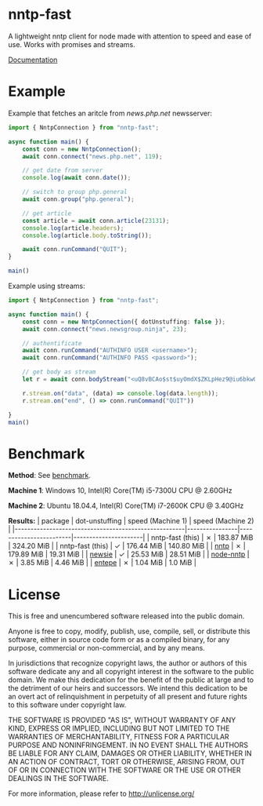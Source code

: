 nntp-fast
=========
A lightweight nntp client for node made with attention to speed and ease of use. Works with promises and streams.

[Documentation](./docs/classes/_nntp_.nntpconnection.md)

Example
=======
Example that fetches an aritcle from _news.php.net_ newsserver:

``` typescript
import { NntpConnection } from "nntp-fast";

async function main() {
    const conn = new NntpConnection();
    await conn.connect("news.php.net", 119);

    // get date from server
    console.log(await conn.date());

    // switch to group php.general
    await conn.group("php.general");

    // get article
    const article = await conn.article(23131);
    console.log(article.headers);
    console.log(article.body.toString());

    await conn.runCommand("QUIT");
}

main()
```

Example using streams:

``` typescript
import { NntpConnection } from "nntp-fast";

async function main() {
    const conn = new NntpConnection({ dotUnstuffing: false });
    await conn.connect("news.newsgroup.ninja", 23);

    // authentificate
    await conn.runCommand("AUTHINFO USER <username>");
    await conn.runCommand("AUTHINFO PASS <password>");

    // get body as stream
    let r = await conn.bodyStream("<uQ8vBCAo$st$uyOmdX$ZKLpHez9@iu6bkwQcawtRbODe>");

    r.stream.on("data", (data) => console.log(data.length));
    r.stream.on("end", () => conn.runCommand("QUIT"))

}
main()
```

Benchmark
=========
**Method**: See [benchmark](./benchmark/).

**Machine 1**: Windows 10, Intel(R) Core(TM) i5-7300U CPU @ 2.60GHz

**Machine 2**: Ubuntu 18.04.4, Intel(R) Core(TM) i7-2600K CPU @ 3.40GHz

**Results:**
| package                                              | dot-unstuffing | speed (Machine 1) | speed (Machine 2) |
|------------------------------------------------------|----------------|------------------------|----------------------|
| nntp-fast (this)                                     | ✗              | 183.87 MiB             | 324.20 MiB           |
| nntp-fast (this)                                     | ✓              | 176.44 MiB             | 140.80 MiB           |
| [nntp](https://www.npmjs.com/package/nntp)           | ✗              | 179.89 MiB             | 19.31 MiB            |
| [newsie](https://www.npmjs.com/package/newsie)       | ✓              | 25.53 MiB              | 28.51 MiB            |
| [node-nntp](https://www.npmjs.com/package/node-nntp) | ✗              | 3.85 MiB               | 4.46  MiB            |
| [entepe](https://www.npmjs.com/package/entepe)       | ✗              | 1.04 MiB               | 1.0 MiB              |



License
=======
This is free and unencumbered software released into the public domain.

Anyone is free to copy, modify, publish, use, compile, sell, or
distribute this software, either in source code form or as a compiled
binary, for any purpose, commercial or non-commercial, and by any
means.

In jurisdictions that recognize copyright laws, the author or authors
of this software dedicate any and all copyright interest in the
software to the public domain. We make this dedication for the benefit
of the public at large and to the detriment of our heirs and
successors. We intend this dedication to be an overt act of
relinquishment in perpetuity of all present and future rights to this
software under copyright law.

THE SOFTWARE IS PROVIDED "AS IS", WITHOUT WARRANTY OF ANY KIND,
EXPRESS OR IMPLIED, INCLUDING BUT NOT LIMITED TO THE WARRANTIES OF
MERCHANTABILITY, FITNESS FOR A PARTICULAR PURPOSE AND NONINFRINGEMENT.
IN NO EVENT SHALL THE AUTHORS BE LIABLE FOR ANY CLAIM, DAMAGES OR
OTHER LIABILITY, WHETHER IN AN ACTION OF CONTRACT, TORT OR OTHERWISE,
ARISING FROM, OUT OF OR IN CONNECTION WITH THE SOFTWARE OR THE USE OR
OTHER DEALINGS IN THE SOFTWARE.

For more information, please refer to <http://unlicense.org/>

